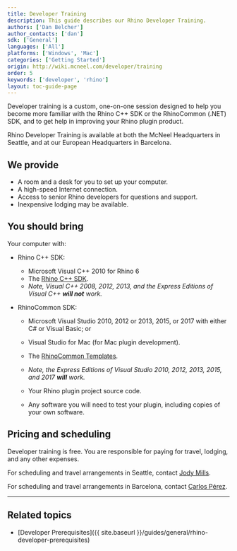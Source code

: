 ```yaml
---
title: Developer Training
description: This guide describes our Rhino Developer Training.
authors: ['Dan Belcher']
author_contacts: ['dan']
sdk: ['General']
languages: ['All']
platforms: ['Windows', 'Mac']
categories: ['Getting Started']
origin: http://wiki.mcneel.com/developer/training
order: 5
keywords: ['developer', 'rhino']
layout: toc-guide-page
---
```



Developer training is a custom, one-on-one session designed to help you become more familiar with the Rhino C++ SDK or the RhinoCommon (.NET) SDK, and to get help in improving your Rhino plugin product.

Rhino Developer Training is available at both the McNeel Headquarters in Seattle, and at our European Headquarters in Barcelona.

## We provide

* A room and a desk for you to set up your computer.
* A high-speed Internet connection.
* Access to senior Rhino developers for questions and support.
* Inexpensive lodging may be available.

## You should bring

Your computer with:

* Rhino C++ SDK:
  * Microsoft Visual C++ 2010 for Rhino 6
  * The [Rhino C++ SDK](http://www.rhino3d.com/download/rhino-sdk/5.0/release).
  * _Note, Visual C++ 2008, 2012, 2013, and the Express Editions of Visual C++ **will not** work._

* RhinoCommon SDK:
  * Microsoft Visual Studio 2010, 2012 or 2013, 2015, or 2017 with either C# or Visual Basic; or
  * Visual Studio for Mac (for Mac plugin development).
  * The [RhinoCommon Templates](http://visualstudiogallery.msdn.microsoft.com/16053049-7db2-4c9f-961a-53274ac92ace).
  * _Note, the Express Editions of Visual Studio 2010, 2012, 2013, 2015, and 2017 **will** work._

  * Your Rhino plugin project source code.
  * Any software you will need to test your plugin, including copies of your own software.

## Pricing and scheduling

Developer training is free. You are responsible for paying for travel, lodging, and any other expenses.

For scheduling and travel arrangements in Seattle, contact [Jody Mills](mailto:jody@mcneel.com).

For scheduling and travel arrangements in Barcelona, contact [Carlos Pérez](mailto:carlos@mcneel.com).


---

## Related topics

- [Developer Prerequisites]({{ site.baseurl }}/guides/general/rhino-developer-prerequisites)
